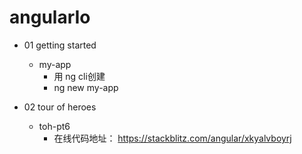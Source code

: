# angularIo
- 01 getting started
    - my-app
        - 用 ng cli创建
        - ng new my-app

- 02 tour of heroes
    - toh-pt6
        - 在线代码地址： https://stackblitz.com/angular/xkyalvboyrj
